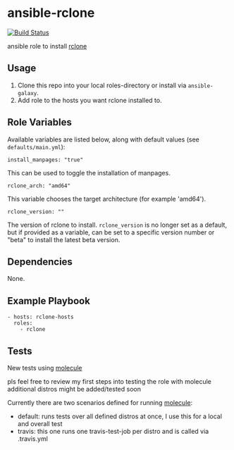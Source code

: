 # ansible-rclone

[![Build Status](https://travis-ci.org/stefangweichinger/ansible-rclone.svg?branch=master)](https://travis-ci.org/stefangweichinger/ansible-rclone)

ansible role to install [rclone](https://github.com/ncw/rclone)

## Usage

1. Clone this repo into your local roles-directory or install via `ansible-galaxy`.
2. Add role to the hosts you want rclone installed to.

## Role Variables

Available variables are listed below, along with default values (see `defaults/main.yml`):

    install_manpages: "true"

This can be used to toggle the installation of manpages.

    rclone_arch: "amd64"

This variable chooses the target architecture (for example 'amd64').

    rclone_version: ""

The version of rclone to install. `rclone_version` is no longer set as a default, but if provided as a variable, can be set to a specific version number or "beta" to install the latest beta version.

## Dependencies

None.

## Example Playbook

    - hosts: rclone-hosts
      roles:
        - rclone

## Tests

New tests using [molecule](https://molecule.readthedocs.io/en/latest/index.html)

pls feel free to review my first steps into testing the role with molecule
additional distros might be added/tested soon

Currently there are two scenarios defined for running [molecule](https://molecule.readthedocs.io/en/latest/index.html):

* default:    runs tests over all defined distros at once, I use this for a local and overall test
* travis:     this one runs one travis-test-job per distro and is called via .travis.yml
    
